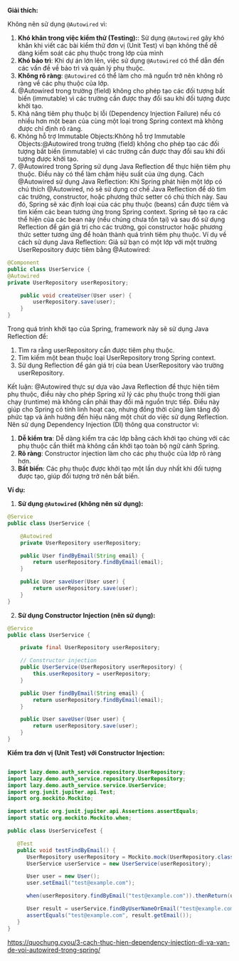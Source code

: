 **Giải thích:**

Không nên sử dụng `@Autowired` vì:

1. **Khó khăn trong việc kiểm thử (Testing):**: Sử dụng `@Autowired` gây khó khăn khi viết các bài kiểm thử đơn vị (Unit Test) vì bạn không thể dễ dàng kiểm soát các phụ thuộc trong lớp của mình
2. **Khó bảo trì**: Khi dự án lớn lên, việc sử dụng `@Autowired` có thể dẫn đến các vấn đề về bảo trì và quản lý phụ thuộc.
3. **Không rõ ràng**: `@Autowired` có thể làm cho mã nguồn trở nên không rõ ràng về các phụ thuộc của lớp.
4. @Autowired trong trường (field) không cho phép tạo các đối tượng bất biến (immutable) vì các trường cần được thay đổi sau khi đối tượng được khởi tạo.
5. Khả năng tiêm phụ thuộc bị lỗi (Dependency Injection Failure)  nếu có nhiều hơn một bean của cùng một loại trong Spring context mà không được chỉ định rõ ràng.
6. Không hỗ trợ Immutable Objects:Không hỗ trợ Immutable Objects:@Autowired trong trường (field) không cho phép tạo các đối tượng bất biến (immutable) vì các trường cần được thay đổi sau khi đối tượng được khởi tạo.
7. @Autowired trong Spring sử dụng Java Reflection để thực hiện tiêm phụ thuộc. Điều này có thể làm chậm hiệu suất của ứng dụng.
   Cách @Autowired sử dụng Java Reflection:
   Khi Spring phát hiện một lớp có chú thích @Autowired, nó sẽ sử dụng cơ chế Java Reflection để dò tìm các trường, constructor, hoặc phương thức setter có chú thích này.
   Sau đó, Spring sẽ xác định loại của các phụ thuộc (beans) cần được tiêm và tìm kiếm các bean tương ứng trong Spring context.
   Spring sẽ tạo ra các thể hiện của các bean này (nếu chúng chưa tồn tại) và sau đó sử dụng Reflection để gán giá trị cho các trường, gọi constructor hoặc phương thức setter tương ứng để hoàn thành quá trình tiêm phụ thuộc.
   Ví dụ về cách sử dụng Java Reflection:
   Giả sử bạn có một lớp với một trường UserRepository được tiêm bằng @Autowired:
```java
@Component
public class UserService {
@Autowired
private UserRepository userRepository;

    public void createUser(User user) {
        userRepository.save(user);
    }
}
```
Trong quá trình khởi tạo của Spring, framework này sẽ sử dụng Java Reflection để:

1. Tìm ra rằng userRepository cần được tiêm phụ thuộc.
2. Tìm kiếm một bean thuộc loại UserRepository trong Spring context.
3. Sử dụng Reflection để gán giá trị của bean UserRepository vào trường userRepository.

Kết luận:
@Autowired thực sự dựa vào Java Reflection để thực hiện tiêm phụ thuộc, điều này cho phép Spring xử lý các phụ thuộc trong thời gian chạy (runtime) mà không cần phải thay đổi mã nguồn trực tiếp. Điều này giúp cho Spring có tính linh hoạt cao, nhưng đồng thời cũng làm tăng độ phức tạp và ảnh hưởng đến hiệu năng một chút do việc sử dụng Reflection.
Nên sử dụng Dependency Injection (DI) thông qua constructor vì:

1. **Dễ kiểm tra**: Dễ dàng kiểm tra các lớp bằng cách khởi tạo chúng với các phụ thuộc cần thiết mà không cần khởi tạo toàn bộ ngữ cảnh Spring.
2. **Rõ ràng**: Constructor injection làm cho các phụ thuộc của lớp rõ ràng hơn.
3. **Bất biến**: Các phụ thuộc được khởi tạo một lần duy nhất khi đối tượng được tạo, giúp đối tượng trở nên bất biến.

**Ví dụ:**

1. **Sử dụng `@Autowired` (không nên sử dụng):**

```java
@Service
public class UserService {

    @Autowired
    private UserRepository userRepository;

    public User findByEmail(String email) {
        return userRepository.findByEmail(email);
    }

    public User saveUser(User user) {
        return userRepository.save(user);
    }
}
```

2. **Sử dụng Constructor Injection (nên sử dụng):**

```java
@Service
public class UserService {

    private final UserRepository userRepository;

    // Constructor injection
    public UserService(UserRepository userRepository) {
        this.userRepository = userRepository;
    }

    public User findByEmail(String email) {
        return userRepository.findByEmail(email);
    }

    public User saveUser(User user) {
        return userRepository.save(user);
    }
}
```

**Kiểm tra đơn vị (Unit Test) với Constructor Injection:**

```java

import lazy.demo.auth_service.repository.UserRepository;
import lazy.demo.auth_service.repository.UserRepository;
import lazy.demo.auth_service.service.UserService;
import org.junit.jupiter.api.Test;
import org.mockito.Mockito;

import static org.junit.jupiter.api.Assertions.assertEquals;
import static org.mockito.Mockito.when;

public class UserServiceTest {

   @Test
   public void testFindByEmail() {
      UserRepository userRepository = Mockito.mock(UserRepository.class);
      UserService userService = new UserService(userRepository);

      User user = new User();
      user.setEmail("test@example.com");

      when(userRepository.findByEmail("test@example.com")).thenReturn(user);

      User result = userService.findByUserNameOrEmail("test@example.com");
      assertEquals("test@example.com", result.getEmail());
   }
}
```

https://quochung.cyou/3-cach-thuc-hien-dependency-injection-di-va-van-de-voi-autowired-trong-spring/


